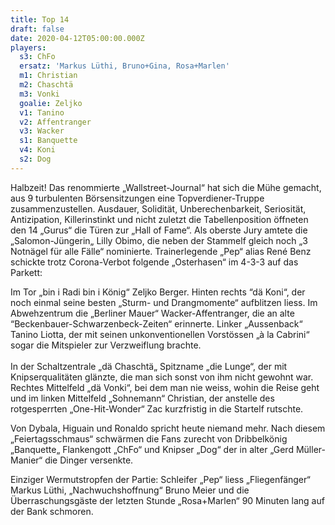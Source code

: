 ```yaml
---
title: Top 14
draft: false
date: 2020-04-12T05:00:00.000Z
players:
  s3: ChFo
  ersatz: 'Markus Lüthi, Bruno+Gina, Rosa+Marlen'
  m1: Christian
  m2: Chaschtä
  m3: Vonki
  goalie: Zeljko
  v1: Tanino
  v2: Affentranger
  v3: Wacker
  s1: Banquette
  v4: Koni
  s2: Dog
---
```

Halbzeit! Das renommierte „Wallstreet-Journal“ hat sich die Mühe gemacht, aus 9 turbulenten Börsensitzungen eine Topverdiener-Truppe zusammenzustellen. Ausdauer, Solidität, Unberechenbarkeit, Seriosität, Antizipation, Killerinstinkt und nicht zuletzt die Tabellenposition öffneten den 14 „Gurus“ die Türen zur „Hall of Fame“. Als oberste Jury amtete die „Salomon-Jüngerin„ Lilly Obimo, die neben der Stammelf  gleich noch „3 Notnägel für alle Fälle“ nominierte. Trainerlegende „Pep“ alias René Benz schickte trotz Corona-Verbot folgende „Osterhasen“ im 4-3-3 auf das Parkett: 

Im Tor „bin i Radi bin i König“ Zeljko Berger. Hinten rechts “dä Koni“, der noch einmal seine besten „Sturm- und Drangmomente“ aufblitzen liess. Im Abwehzentrum die „Berliner Mauer“ Wacker-Affentranger, die an alte “Beckenbauer-Schwarzenbeck-Zeiten“ erinnerte. Linker „Aussenback“ Tanino Liotta, der mit seinen unkonventionellen Vorstössen „à la Cabrini“ sogar die Mitspieler zur Verzweiflung brachte. \
\
In der Schaltzentrale „dä Chaschtä„ Spitzname „die Lunge“, der mit Knipserqualitäten glänzte, die man sich sonst von ihm nicht gewohnt war. Rechtes Mittelfeld „dä Vonki“, bei dem man nie weiss, wohin die Reise geht und im linken Mittelfeld „Sohnemann“ Christian, der anstelle des rotgesperrten „One-Hit-Wonder“ Zac kurzfristig in die Startelf rutschte.

Von Dybala, Higuain und Ronaldo spricht heute niemand mehr. Nach diesem „Feiertagsschmaus“ schwärmen die Fans zurecht von Dribbelkönig „Banquette„ Flankengott „ChFo“ und Knipser „Dog“ der in alter „Gerd Müller-Manier“ die Dinger versenkte.

Einziger Wermutstropfen der Partie: Schleifer „Pep“ liess „Fliegenfänger“ Markus Lüthi, „Nachwuchshoffnung“ Bruno Meier und die Überraschungsgäste der letzten Stunde „Rosa+Marlen“ 90 Minuten lang auf der Bank schmoren.